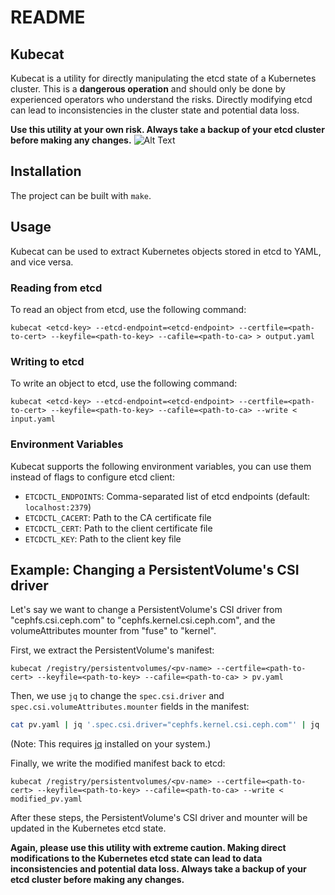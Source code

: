 # README

## Kubecat

Kubecat is a utility for directly manipulating the etcd state of a Kubernetes cluster. This is a **dangerous operation** and should only be done by experienced operators who understand the risks. Directly modifying etcd can lead to inconsistencies in the cluster state and potential data loss.

**Use this utility at your own risk. Always take a backup of your etcd cluster before making any changes.**
![Alt Text](https://media.giphy.com/media/xUA7ba9aksCuKR9dgA/giphy.gif)
## Installation

The project can be built with `make`.

## Usage

Kubecat can be used to extract Kubernetes objects stored in etcd to YAML, and vice versa.

### Reading from etcd

To read an object from etcd, use the following command:

```
kubecat <etcd-key> --etcd-endpoint=<etcd-endpoint> --certfile=<path-to-cert> --keyfile=<path-to-key> --cafile=<path-to-ca> > output.yaml
```

### Writing to etcd

To write an object to etcd, use the following command:

```
kubecat <etcd-key> --etcd-endpoint=<etcd-endpoint> --certfile=<path-to-cert> --keyfile=<path-to-key> --cafile=<path-to-ca> --write < input.yaml
```

### Environment Variables

Kubecat supports the following environment variables, you can use them instead of flags to configure etcd client:

- `ETCDCTL_ENDPOINTS`: Comma-separated list of etcd endpoints (default: `localhost:2379`)
- `ETCDCTL_CACERT`: Path to the CA certificate file
- `ETCDCTL_CERT`: Path to the client certificate file
- `ETCDCTL_KEY`: Path to the client key file

## Example: Changing a PersistentVolume's CSI driver

Let's say we want to change a PersistentVolume's CSI driver from "cephfs.csi.ceph.com" to "cephfs.kernel.csi.ceph.com", and the volumeAttributes mounter from "fuse" to "kernel".

First, we extract the PersistentVolume's manifest:

```
kubecat /registry/persistentvolumes/<pv-name> --certfile=<path-to-cert> --keyfile=<path-to-key> --cafile=<path-to-ca> > pv.yaml
```

Then, we use `jq` to change the `spec.csi.driver` and `spec.csi.volumeAttributes.mounter` fields in the manifest:

```bash
cat pv.yaml | jq '.spec.csi.driver="cephfs.kernel.csi.ceph.com"' | jq '.spec.csi.volumeAttributes.mounter="kernel"' > modified_pv.yaml
```

(Note: This requires [jq](https://stedolan.github.io/jq/download/) installed on your system.)

Finally, we write the modified manifest back to etcd:

```
kubecat /registry/persistentvolumes/<pv-name> --certfile=<path-to-cert> --keyfile=<path-to-key> --cafile=<path-to-ca> --write < modified_pv.yaml
```

After these steps, the PersistentVolume's CSI driver and mounter will be updated in the Kubernetes etcd state.

**Again, please use this utility with extreme caution. Making direct modifications to the Kubernetes etcd state can lead to data inconsistencies and potential data loss. Always take a backup of your etcd cluster before making any changes.**
